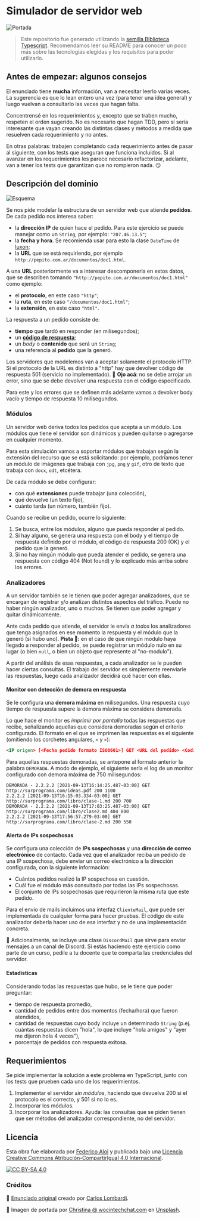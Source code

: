 # Simulador de servidor web

![Portada](assets/portada.jpg)

> Este repositorio fue generado utilizando la [semilla Biblioteca Typescript](https://github.com/surprograma/semilla-typescript-lib). Recomendamos leer su README para conocer un poco más sobre las tecnologías elegidas y los requisitos para poder utilizarlo.

## Antes de empezar: algunos consejos

El enunciado tiene **mucha** información, van a necesitar leerlo varias veces. La sugerencia es que lo lean entero una vez (para tener una idea general) y luego vuelvan a consultarlo las veces que hagan falta.

Concentrensé en los requerimientos y, excepto que se traben mucho, respeten el orden sugerido. No es necesario que hagan TDD, pero sí sería interesante que vayan creando las distintas clases y métodos a medida que resuelven cada requerimiento y no antes.

En otras palabras: trabajen completando cada requerimiento antes de pasar al siguiente, con los tests que aseguran que funciona incluidos. Si al avanzar en los requerimientos les parece necesario refactorizar, adelante, van a tener los tests que garantizan que no rompieron nada. :smirk:

## Descripción del dominio

![Esquema](./assets/servidor-secuencia.png)

Se nos pide modelar la estructura de un servidor web que atiende **pedidos**. De cada pedido nos interesa saber:

- la **dirección IP** de quien hace el pedido. Para este ejercicio se puede manejar como un `String`, por ejemplo: `"207.46.13.5"`;
- la **fecha y hora**. Se recomienda usar para esto la clase `DateTime` de [luxon](https://moment.github.io/luxon/#/);
- la **URL** que se está requiriendo, por ejemplo `http://pepito.com.ar/documentos/doc1.html`.

A una **URL** posteriormente va a interesar descomponerla en estos datos, que se describen tomando `"http://pepito.com.ar/documentos/doc1.html"` como ejemplo:

- el **protocolo**, en este caso `"http"`;
- la **ruta**, en este caso `"/documentos/doc1.html"`;
- la **extensión**, en este caso `"html"`.

La respuesta a un pedido consiste de:

- **tiempo** que tardó en responder (en milisegundos);
- un [**código de respuesta**](https://es.wikipedia.org/wiki/Anexo:C%C3%B3digos_de_estado_HTTP);
- un _body_ o **contenido** que será un `String`;
- una referencia al **pedido** que la generó.

Los servidores que modelemos van a aceptar solamente el protocolo HTTP. Si el protocolo de la URL es distinto a "http" hay que devolver código de respuesta 501 (servicio no implementado). :eyes: **Ojo acá**: no se debe arrojar un error, sino que se debe devolver una respuesta con el código especificado.

Para este y los errores que se definen más adelante vamos a devolver body vacío y tiempo de respuesta 10 milisegundos.

### Módulos

Un servidor web deriva todos los pedidos que acepta a un módulo. Los módulos que tiene el servidor son dinámicos y pueden quitarse o agregarse en cualquier momento.

Para esta simulación vamos a soportar módulos que trabajan según la extensión del recurso que se está solicitando: por ejemplo, podríamos tener un módulo de imágenes que trabaja con `jpg`, `png` y `gif`, otro de texto que trabaja con `docx`, `odt`, etcétera.

De cada módulo se debe configurar:

- con qué **extensiones** puede trabajar (una colección),
- qué devuelve (un texto fijo),
- cuánto tarda (un número, también fijo).

Cuando se recibe un pedido, ocurre lo siguiente:

1. Se busca, entre los módulos, alguno que pueda responder al pedido.
1. Si hay alguno, se genera una respuesta con el body y el tiempo de respuesta definido por el módulo, el código de respuesta 200 (OK) y el pedido que la generó.
1. Si no hay ningún módulo que pueda atender el pedido, se genera una respuesta con código 404 (Not found) y lo explicado más arriba sobre los errores.

### Analizadores

A un servidor también se le tienen que poder agregar analizadores, que se encargan de registrar y/o analizan distintos aspectos del tráfico. Puede no haber ningún analizador, uno o muchos. Se tienen que poder agregar y quitar dinámicamente.

Ante cada pedido que atiende, el servidor le envía _a todos_ los analizadores que tenga asignados en ese momento la respuesta y el módulo que la generó (si hubo uno). **Pista 🧐:** en el caso de que ningún modulo haya llegado a responder al pedido, se puede registrar un módulo nulo en su lugar (o bien `null`, o bien un objeto que represente al "no-modulo").

A partir del análisis de esas respuestas, a cada analizador se le pueden hacer ciertas consultas. El trabajo del servidor es simplemente reenviarle las respuestas, luego cada analizador decidirá qué hacer con ellas.

#### Monitor con detección de demora en respuesta

Se le configura una **demora máxima** en milisegundos. Una respuesta cuyo tiempo de respuesta supere la demora máxima se considera demorada.

Lo que hace el monitor es _imprimir por pantalla_ todas las respuestas que recibe, señalizando aquellas que considera demoradas según el criterio configurado. El formato en el que se imprimen las respuestas es el siguiente (omitiendo los corchetes angulares, `<` y `>`):

```xml
<IP origen> [<Fecha pedido formato ISO8601>] GET <URL del pedido> <Codigo de respuesta> <Tiempo demora>
```

Para aquellas respuestas demoradas, se antepone al formato anterior la palabra `DEMORADA`. A modo de ejemplo, el siguiente sería el log de un monitor configurado con demora máxima de 750 milisegundos:

```
DEMORADA - 2.2.2.2 [2021-09-13T16:14:25.487-03:00] GET http://surprograma.com/ideas.pdf 200 1100
2.2.2.2 [2021-09-13T16:15:03.334-03:00] GET http://surprograma.com/libro/clase-1.md 200 700
DEMORADA - 2.2.2.2 [2021-09-13T17:03:25.487-03:00] GET http://surprograma.com/libro/clase2.md 404 800
2.2.2.2 [2021-09-13T17:56:57.279-03:00] GET http://surprograma.com/libro/clase-2.md 200 550
```

#### Alerta de IPs sospechosas

Se configura una colección de **IPs sospechosas** y una **dirección de correo electrónico** de contacto. Cada vez que el analizador reciba un pedido de una IP sospechosa, debe enviar un correo electrónico a la dirección configurada, con la siguiente información:

- Cuántos pedidos realizó la IP sospechosa en cuestión.
- Cuál fue el módulo más consultado por todas las IPs sospechosas.
- El conjunto de IPs sospechosas que requirieron la misma ruta que este pedido.

Para el envío de mails incluimos una interfaz `ClienteMail`, que puede ser implementada de cualquier forma para hacer pruebas. El código de este analizador debería hacer uso de esa interfaz y no de una implementación concreta.

:space_invader: Adicionalmente, se incluye una clase `DiscordMail` que sirve para enviar mensajes a un canal de Discord. Si estás haciendo este ejercicio como parte de un curso, pedile a tu docente que te comparta las credenciales del servidor.

#### Estadísticas

Considerando todas las respuestas que hubo, se le tiene que poder preguntar:

- tiempo de respuesta promedio,
- cantidad de pedidos entre dos momentos (fecha/hora) que fueron atendidos,
- cantidad de respuestas cuyo body incluye un determinado `String` (p.ej. cuántas respuestas dicen "hola", lo que incluye "hola amigos" y "ayer me dijeron hola 4 veces"),
- porcentaje de pedidos con respuesta exitosa.

## Requerimientos

Se pide implementar la solución a este problema en TypeScript, junto con los tests que prueben cada uno de los requerimientos.

1. Implementar el servidor _sin módulos_, haciendo que devuelva 200 si el protocolo es el correcto, y 501 si no lo es.
1. Incorporar los módulos.
1. Incorporar los analizadores. Ayuda: las consultas que se piden tienen que ser métodos del analizador correspondiente, no del servidor.

## Licencia

Esta obra fue elaborada por [Federico Aloi](https://github.com/faloi) y publicada bajo una [Licencia Creative Commons Atribución-CompartirIgual 4.0 Internacional][cc-by-sa].

[![CC BY-SA 4.0][cc-by-sa-image]][cc-by-sa]

[cc-by-sa]: https://creativecommons.org/licenses/by-sa/4.0/deed.es
[cc-by-sa-image]: https://licensebuttons.net/l/by-sa/4.0/88x31.png

### Créditos

:memo: [Enunciado original](https://web-ciu-programacion.github.io/site/material/documentos/ejercicios/webserver.pdf) creado por [Carlos Lombardi](https://github.com/clombardi).

:camera_flash: Imagen de portada por <a href="https://unsplash.com/@wocintechchat?utm_source=unsplash&utm_medium=referral&utm_content=creditCopyText">Christina @ wocintechchat.com</a> en <a href="https://unsplash.com/s/photos/web-server?utm_source=unsplash&utm_medium=referral&utm_content=creditCopyText">Unsplash</a>.
